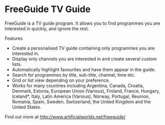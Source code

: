 # FreeGuide TV Guide

FreeGuide is a TV guide program. It allows you to find programmes you are interested in quickly, and ignore the rest.

Features

- Create a personalised TV guide containing only programmes you are interested in.
- Display only channels you are interested in and create several custom lists.
- Automatically highlight favourites and have them appear in the guide.
- Search for programmes by title, sub-title, channel, time etc.
- Grid or list view depending on your preference.
- Works for many countries including Argentina, Canada, Croatia, Denmark, Estonia, European Union (Various), Finland, France, Hungary, Iceland*, Italy, Latin America (Various), Norway, Portugal, Reunion, Romania, Spain, Sweden, Switzerland, the United Kingdom and the United States.

Find out more at http://www.artificialworlds.net/freeguide/
